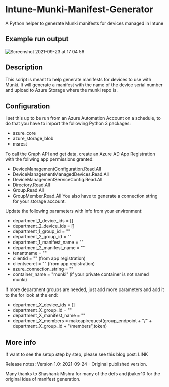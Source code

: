 # Intune-Munki-Manifest-Generator
A Python helper to generate Munki manifests for devices managed in Intune

## Example run output
![Screenshot 2021-09-23 at 17 04 56](https://user-images.githubusercontent.com/78877636/134533249-a173d2f1-1723-400d-853c-1eef556f75e8.png)

## Description
This script is meant to help generate manifests for devices to use with Munki.
It will generate a manifest with the name of the device serial number and upload
to Azure Storage where the munki repo is.

## Configuration
I set this up to be run from an Azure Automation Account on a schedule, to do that
you have to import the following Python 3 packages:
- azure_core
- azure_storage_blob
- msrest

To call the Graph API and get data, create an Azure AD App Registration with the
follwing app permissions granted:
- DeviceManagementConfiguration.Read.All
- DeviceManagementManagedDevices.Read.All
- DeviceManagementServiceConfig.Read.All
- Directory.Read.All
- Group.Read.All
- GroupMember.Read.All
You also have to generate a connection string for your storage account.

Update the following parameters with info from your environment:
- department_1_device_ids = []
- department_2_device_ids = []
- department_1_group_id = ""
- department_2_group_id = ""
- department_1_manifest_name = ""
- department_2_manifest_name = ""
- tenantname = ""
- clientid = "" (from app registration)
- clientsecret = "" (from app registration)
- azure_connection_string = ""
- container_name = "munki" (if your private container is not named munki)

If more department groups are needed, just add more parameters and add it to the for look at the end:
- department_X_device_ids = []
- department_X_group_id = ""
- department_X_manifest_name = ""
- department_X_members = makeapirequest(group_endpoint + "/" + department_X_group_id + "/members",token)

## More info
If want to see the setup step by step, please see this blog post:
LINK

Release notes:
Version 1.0: 2021-09-24 - Original published version.

Many thanks to Shashank Mishra for many of the defs and jbaker10 for the original idea of manifest generation.
